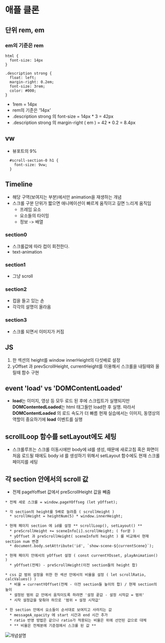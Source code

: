 # 애플 클론

## 단위 rem, em
### em의 기준은 rem
```
html {
  font-size: 14px
}

.description strong {
  float: left;
  margin-right: 0.2em;
  font-size: 3rem;
  color: #000;
}
```
* 1rem = 14px
* rem의 기준은 '14px'
* .description strong 의 font-size = 14px * 3 = 42px
* .description strong 의 margin-right ( em ) = 42 * 0.2 = 8.4px 

## vw
* 뷰포트의 9% 
```
  #scroll-section-0 h1 {
    font-size: 9vw;
  }

```

## Timeline
* 해당 구역(보여지는 부분)에서만 animation을 재생하는 개념
* 스크롤 구분 단위가 짧으면 애니메이션이 빠르게 움직이고 길면 느리게 움직임
  * 프레임 요소
  * 요소들의 타이밍
  * 정보 -> 배열

### section0 
* 스크롤값에 따라 컵이 회전한다.
* text-animation 

### section1
* 그냥 scroll

### section2
* 컵을 들고 있는 손
* 각각의 설명이 올라옴

### section3
* 스크롤 되면서 이미지가 커짐

## JS
1. 한 섹션의 height를 window innerHeight의 다섯배로 설정
2. yOffset 과 prevScrollHeight, currentHeight를 이용해서 스크롤을 내릴때와 올릴때 함수 구현

## event 'load' vs 'DOMContentLoaded'
* **load**는 이미지, 영상 등 모두 로드 된 후에 스크립트가 실행되지만 **DOMContentedLoaded**는 html 태그들만 load한 후 실행. 따라서 **DOMContentLoaded** 의 로드 속도가 더 빠름 현재 실습에서는 이미지, 동영상의 역할이 중요하기에 **load** 이벤트를 실행


## scrollLoop 함수를 setLayout에도 세팅
* 스크롤루프는 스크롤 이동시에만 body에 id를 생성, 때문에 새로고침 혹은 화면이 처음 로드될 때에도 body id 를 생성하기 위해서 setLayout 함수에도 현재 스크롤 페이지를 세팅

## 각 section 안에서의 scroll 값
* 전제 pageYoffset 값에서 preScrollHeight 값을 빼줌

```
* 전체 세로 스크롤 = window.pageYOffseg (let yOffset);

* 각 section의 height를 5배로 늘려줌 ( scrollHeight )
  * scrollHeight = heightNum(5) * window.innerHeight;

* 현재 페이지 section 에 id를 설정 ** scrollLoop(), setLayout() **
  * preScrollHeight += sceneInfo[i].scrollHeight; ( for문 )
  * yOffset 과 preScrollHeight( sceneInfo의 height ) 를 비교해서 현재 section num 변경
  * document.body.setAttribute('id', `show-scene-${currentScene}`);

* 현재 페이지 안에서의 yOffset 설정 ( const currentYOsset, playAnimation() )
  * yOffset(전체) - preScrollHeight(이전 section들의 height 합)

* css 값 범위 설정을 위한 한 섹션 안에서의 비율을 설정 ( let scrollRatio, calcValues() )
  * 비율 = currentYOffset(전체 - 이전 section들 높이의 합) / 현재 section의 높이
  * 설정된 범위 값 안에서 움직이도록 하려면 '설정 끝값 - 설정 시작값 = 범위'
  * 시작 설정값을 맞춰야 하므로 '범위 + 설정 시작값'
  
* 한 section 안에서 요소들이 순서대로 보여지고 사라지는 값
  * messageA_opacity 에 start 시간과 end 시간 추가
  * ratio 반영 방법은 같으나 ratio가 적용되는 비율은 위에 선언된 값으로 대체
  * ** 비율은 전체분에 기준점에서 스크롤 된 값 **
```
![개념설명](https://d2ufj6gm1gtdrc.cloudfront.net/2020/12/18/11/24/3be63382bac5ea3afee8aeed013c4f0a.jpeg?w=1200&q=90)